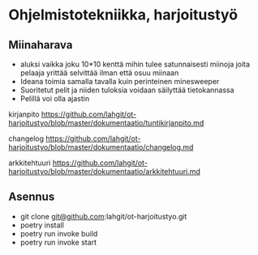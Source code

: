 # Ohjelmistotekniikka, harjoitustyö

## Miinaharava
* aluksi vaikka joku 10*10 kenttä mihin tulee satunnaisesti miinoja joita pelaaja yrittää selvittää ilman että osuu miinaan
* Ideana toimia samalla tavalla kuin perinteinen minesweeper
* Suoritetut pelit ja niiden tuloksia voidaan säilyttää tietokannassa
* Pelillä voi olla ajastin



kirjanpito
https://github.com/lahgit/ot-harjoitustyo/blob/master/dokumentaatio/tuntikirjanpito.md



changelog
https://github.com/lahgit/ot-harjoitustyo/blob/master/dokumentaatio/changelog.md



arkkitehtuuri
https://github.com/lahgit/ot-harjoitustyo/blob/master/dokumentaatio/arkkitehtuuri.md


## Asennus

* git clone git@github.com:lahgit/ot-harjoitustyo.git
* poetry install
* poetry run invoke build
* poetry run invoke start

